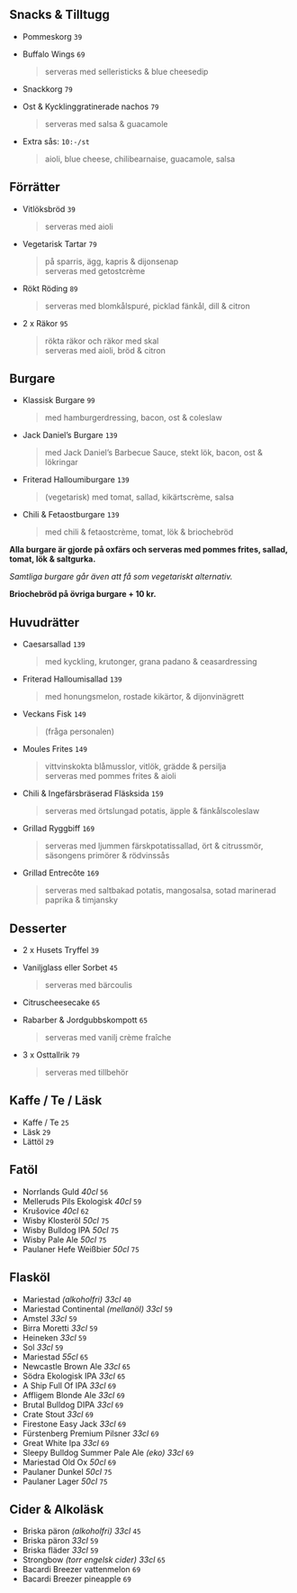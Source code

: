 
## Snacks & Tilltugg

* Pommeskorg `39`

* Buffalo Wings `69`
  > serveras med selleristicks & blue cheesedip

* Snackkorg `79`

* Ost & Kycklinggratinerade nachos `79`
  > serveras med salsa & guacamole

* Extra sås: `10:-/st`
  > aioli, blue cheese, chilibearnaise, guacamole, salsa


## Förrätter

* Vitlöksbröd `39`
  > serveras med aioli

* Vegetarisk Tartar `79`
  > på sparris, ägg, kapris & dijonsenap<br>serveras med getostcrème

* Rökt Röding `89`
  > serveras med blomkålspuré, picklad fänkål, dill & citron

* 2 x Räkor `95`
  > rökta räkor och räkor med skal<br>serveras med aioli, bröd & citron


## Burgare

* Klassisk Burgare `99`
  > med hamburgerdressing, bacon, ost & coleslaw

* Jack Daniel’s Burgare `139`
  > med Jack Daniel’s Barbecue Sauce, stekt lök, bacon, ost & lökringar

* Friterad Halloumiburgare `139`
  > (vegetarisk) med tomat, sallad, kikärtscrème, salsa

* Chili & Fetaostburgare `139`
  > med chili & fetaostcrème, tomat, lök & briochebröd

**Alla burgare är gjorde på oxfärs och serveras med pommes frites, sallad, tomat, lök & saltgurka.**

*Samtliga burgare går även att få som vegetariskt alternativ.*

**Briochebröd på övriga burgare + 10 kr.**


## Huvudrätter

* Caesarsallad `139`
  > med kyckling, krutonger, grana padano & ceasardressing

* Friterad Halloumisallad `139`
  > med honungsmelon, rostade kikärtor, & dijonvinägrett

* Veckans Fisk `149`
  > (fråga personalen)

* Moules Frites `149`
  > vittvinskokta blåmusslor, vitlök, grädde & persilja<br>serveras med pommes frites & aioli

* Chili & Ingefärsbräserad Fläsksida `159`
  > serveras med örtslungad potatis, äpple & fänkålscoleslaw

* Grillad Ryggbiff `169`
  > serveras med ljummen färskpotatissallad, ört & citrussmör, säsongens primörer & rödvinssås

* Grillad Entrecôte `169`
  > serveras med saltbakad potatis, mangosalsa, sotad marinerad paprika & timjansky


## Desserter

* 2 x Husets Tryffel `39`

* Vaniljglass eller Sorbet `45`
  > serveras med bärcoulis

* Citruscheesecake `65`

* Rabarber & Jordgubbskompott `65`
  > serveras med vanilj crème fraîche

* 3 x Osttallrik `79`
  > serveras med tillbehör


## Kaffe / Te / Läsk

* Kaffe / Te `25`
* Läsk `29`
* Lättöl `29`


## Fatöl

* Norrlands Guld _40cl_ `56`
* Melleruds Pils Ekologisk _40cl_ `59`
* Krušovice _40cl_ `62`
* Wisby Klosteröl _50cl_ `75`
* Wisby Bulldog IPA _50cl_ `75`
* Wisby Pale Ale _50cl_ `75`
* Paulaner Hefe Weißbier _50cl_ `75`


## Flasköl

* Mariestad _(alkoholfri) 33cl_ `40`
* Mariestad Continental _(mellanöl) 33cl_ `59`
* Amstel _33cl_ `59`
* Birra Moretti _33cl_ `59`
* Heineken _33cl_ `59`
* Sol _33cl_ `59`
* Mariestad _55cl_ `65`
* Newcastle Brown Ale _33cl_ `65`
* Södra Ekologisk IPA _33cl_ `65`
* A Ship Full Of IPA _33cl_ `69`
* Affligem Blonde Ale _33cl_ `69`
* Brutal Bulldog DIPA _33cl_ `69`
* Crate Stout _33cl_ `69`
* Firestone Easy Jack _33cl_ `69`
* Fürstenberg Premium Pilsner _33cl_ `69`
* Great White Ipa _33cl_ `69`
* Sleepy Bulldog Summer Pale Ale _(eko) 33cl_ `69`
* Mariestad Old Ox _50cl_ `69`
* Paulaner Dunkel _50cl_ `75`
* Paulaner Lager _50cl_ `75`


## Cider & Alkoläsk

* Briska päron _(alkoholfri) 33cl_ `45`
* Briska päron _33cl_ `59`
* Briska fläder _33cl_ `59`
* Strongbow _(torr engelsk cider) 33cl_ `65`
* Bacardi Breezer vattenmelon `69`
* Bacardi Breezer pineapple `69`